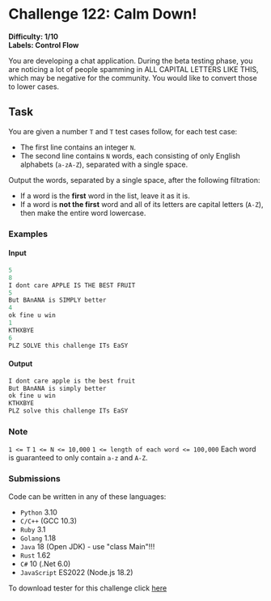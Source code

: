# Challenge 122: Calm Down!

**Difficulty: 1/10**  
**Labels: Control Flow**

You are developing a chat application. During the beta testing phase, you are noticing a lot of people spamming in ALL CAPITAL LETTERS LIKE THIS, which may be negative for the community. You would like to convert those to lower cases.

## Task

You are given a number `T` and `T` test cases follow, for each test case:

- The first line contains an integer `N`.
- The second line contains `N` words, each consisting of only English alphabets (`a-zA-Z`), separated with a single space.

Output the words, separated by a single space, after the following filtration:

- If a word is the **first** word in the list, leave it as it is.
- If a word is **not the first** word and all of its letters are capital letters (`A-Z`), then make the entire word lowercase.

### Examples

#### Input

```rust
5
8
I dont care APPLE IS THE BEST FRUIT
5
But BAnANA is SIMPLY better
4
ok fine u win
1
KTHXBYE
6
PLZ SOLVE this challenge ITs EaSY
```

#### Output

```rust
I dont care apple is the best fruit
But BAnANA is simply better
ok fine u win
KTHXBYE
PLZ solve this challenge ITs EaSY
```

### Note

`1 <= T`
`1 <= N <= 10,000`
`1 <= length of each word <= 100,000`
Each word is guaranteed to only contain `a-z` and `A-Z`.

### Submissions

Code can be written in any of these languages:

- `Python` 3.10
- `C/C++` (GCC 10.3)
- `Ruby` 3.1
- `Golang` 1.18
- `Java` 18 (Open JDK) - use "class Main"!!!
- `Rust` 1.62
- `C#` 10 (.Net 6.0)
- `JavaScript` ES2022 (Node.js 18.2)

To download tester for this challenge click [here](https://downgit.github.io/#/home?url=https://github.com/Pomroka/TWT_Challenges_Tester/tree/main/PreviousChallenges/Challenge_122)
